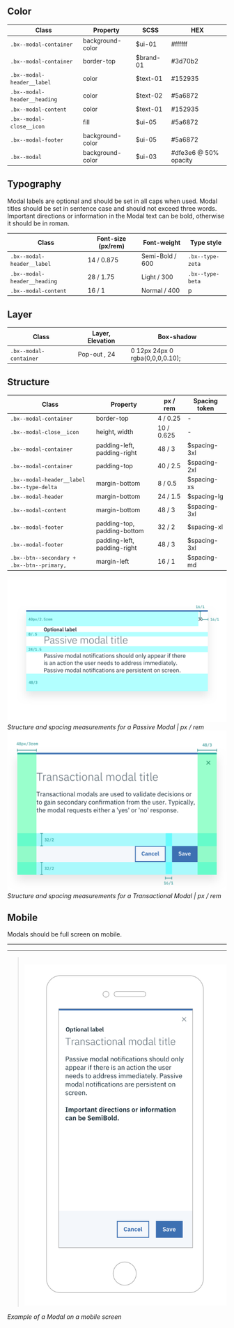 ## Color

| Class                      | Property         | SCSS     | HEX     |
|----------------------------|------------------|----------|---------|
|`.bx--modal-container`      | background-color | $ui-01   | #ffffff |
|`.bx--modal-container`      | border-top       | $brand-01| #3d70b2 |
|`.bx--modal-header__label`  | color            | $text-01 | #152935 |
|`.bx--modal-header__heading`| color            | $text-02 | #5a6872 |
|`.bx--modal-content`        | color            | $text-01 | #152935 |
|`.bx--modal-close__icon`    | fill             | $ui-05   | #5a6872 |
|`.bx--modal-footer`         | background-color | $ui-05   | #5a6872 |
|`.bx--modal`                | background-color | $ui-03   | #dfe3e6 @ 50% opacity |



## Typography

Modal labels are optional and should be set in all caps when used. Modal titles should be set in sentence case and should not exceed three words. Important directions or information in the Modal text can be bold, otherwise it should be in roman.

| Class                       | Font-size (px/rem)| Font-weight     | Type style       |
|-----------------------------|-------------------|-----------------|------------------|
|`.bx--modal-header__label`   | 14 / 0.875        | Semi-Bold / 600 | `.bx--type-zeta` |
|`.bx--modal-header__heading` | 28 / 1.75         | Light / 300     | `.bx--type-beta` |
|`.bx--modal-content`         | 16 / 1            | Normal / 400    | p                |

## Layer

| Class                 | Layer, Elevation | Box-shadow                      |
|-----------------------|------------------|---------------------------------|
|`.bx--modal-container` | Pop-out , 24     | 0 12px 24px 0 rgba(0,0,0,0.10); |

## Structure

| Class                                     | Property                     | px / rem    | Spacing token |
|-------------------------------------------|------------------------------|-------------|---------------|
| `.bx--modal-container`                    | border-top                   | 4 / 0.25    | - |
| `.bx--modal-close__icon`                  | height, width                | 10 / 0.625  | - |
| `.bx--modal-container`                    | padding-left, padding-right  | 48 / 3      | $spacing-3xl  |
| `.bx--modal-container`                    | padding-top                  | 40 / 2.5    | $spacing-2xl  |
| `.bx--modal-header__label .bx--type-delta`| margin-bottom                | 8  / 0.5    | $spacing-xs   |
| `.bx--modal-header`                       | margin-bottom                | 24 / 1.5    | $spacing-lg   |
| `.bx--modal-content`                      | margin-bottom                | 48 / 3      | $spacing-3xl  |
| `.bx--modal-footer`                       | padding-top, padding-bottom  | 32 / 2      | $spacing-xl   |
| `.bx--modal-footer`                       | padding-left, padding-right  | 48 / 3      | $spacing-3xl  |
| `.bx--btn--secondary + .bx--btn--primary,`| margin-left                  | 16 / 1      | $spacing-md   |

![Structure and spacing measurements for Passive Modal](images/modal-style-1.png)
_Structure and spacing measurements for a Passive Modal | px / rem_
![Structure and spacing measurements for Transactional Modal elements](images/modal-style-2.png)
_Structure and spacing measurements for a Transactional Modal | px / rem_

## Mobile

Modals should be full screen on mobile.

---
***
> 
![Modal on mobile](images/modal-style-3.png)

_Example of a Modal on a mobile screen_
